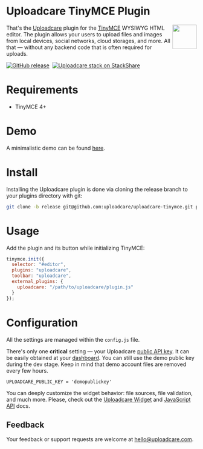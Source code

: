 # Uploadcare TinyMCE Plugin

<a href="https://uploadcare.com/?utm_source=github&utm_campaign=uploadcare-tinymce">
  <img align="right" width="64" height="64"
    src="https://ucarecdn.com/2f4864b7-ed0e-4411-965b-8148623aa680/uploadcare-logo-mark.svg"
    alt="">
</a>

That's the [Uploadcare][uploadcare] plugin for the [TinyMCE][tinymce] WYSIWYG HTML editor.
The plugin allows your users to upload files and images
from local devices, social networks, cloud storages, and more.
All that — without any backend code that is often required for uploads.

[![GitHub release][badge-release-img]][badge-release-url]&nbsp;
[![Uploadcare stack on StackShare][badge-stack-img]][badge-stack-url]

# Requirements

* TinyMCE 4+

# Demo

A minimalistic demo can be found [here][demo].

# Install

Installing the Uploadcare plugin is done via cloning
the release branch to your plugins directory with git:

```bash
git clone -b release git@github.com:uploadcare/uploadcare-tinymce.git plugins/uploadcare
```

# Usage

Add the plugin and its button while initializing TinyMCE:

```javascript
tinymce.init({
  selector: "#editor",
  plugins: "uploadcare",
  toolbar: "uploadcare",
  external_plugins: {
    uploadcare: "/path/to/uploadcare/plugin.js"
  }
});
```

# Configuration

All the settings are managed within the `config.js` file.

There's only one **critical** setting — your
Uploadcare [public API key][widget-docs-keys]. It can be easily obtained at your [dashboard].
You can still use the demo public key during the dev stage.
Keep in mind that demo account files are removed every few hours.

```
UPLOADCARE_PUBLIC_KEY = 'demopublickey'
```

You can deeply customize the widget behavior:
file sources, file validation, and much more.
Please, check out the [Uploadcare Widget][widget-docs-config]
and [JavaScript API][widget-docs-js-api] docs.

## Feedback

Your feedback or support requests are welcome at [hello@uploadcare.com][uc-email-hello].

[uc-email-hello]: mailto:hello@uploadcare.com
[widget-docs-config]: https://uploadcare.com/docs/uploads/widget/config/
[widget-docs-js-api]: https://uploadcare.com/docs/api_reference/javascript/
[widget-docs-keys]: https://uploadcare.com/docs/keys/#keys
[uploadcare]: https://uploadcare.com/
[tinymce]: http://www.tinymce.com/
[demo]: http://uploadcare.github.io/uploadcare-tinymce/
[badge-stack-img]: https://img.shields.io/badge/tech-stack-0690fa.svg?style=flat
[badge-stack-url]: https://stackshare.io/uploadcare/stacks/
[badge-release-img]: https://img.shields.io/github/release/uploadcare/uploadcare-tinymce.svg
[badge-release-url]: https://github.com/uploadcare/uploadcare-tinymce/releases
[dashboard]: https://uploadcare.com/dashboard/

